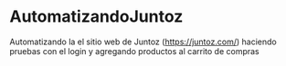 # AutomatizandoJuntoz

Automatizando la el sitio web de Juntoz (https://juntoz.com/) haciendo pruebas con el login y agregando productos al carrito de compras
